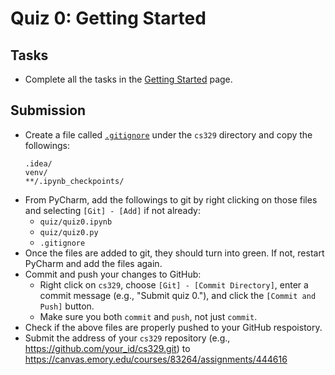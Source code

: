 # Quiz 0: Getting Started

## Tasks

* Complete all the tasks in the [Getting Started](../getting_started.md) page.

## Submission

* Create a file called [`.gitignore`](../../.gitignore) under the `cs329` directory and copy the followings:
  ```
  .idea/
  venv/
  **/.ipynb_checkpoints/
  ```
* From PyCharm, add the followings to git by right clicking on those files and selecting `[Git] - [Add]` if not already:
  * `quiz/quiz0.ipynb`
  * `quiz/quiz0.py`
  * `.gitignore`
* Once the files are added to git, they should turn into green. If not, restart PyCharm and add the files again.
* Commit and push your changes to GitHub:
  * Right click on `cs329`, choose `[Git] - [Commit Directory]`, enter a commit message (e.g., "Submit quiz 0."), and click the `[Commit and Push]` button.
  * Make sure you both `commit` and `push`, not just `commit`.
* Check if the above files are properly pushed to your GitHub respoistory.
* Submit the address of your `cs329` repository (e.g., https://github.com/your_id/cs329.git) to https://canvas.emory.edu/courses/83264/assignments/444616
